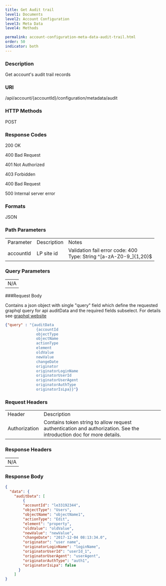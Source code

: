 ```yaml
---
title: Get Audit trail
level1: Documents
level2: Account Configuration
level3: Meta Data
level4: Methods

permalink: account-configuration-meta-data-audit-trail.html
order: 50
indicator: both
---
```


### Description

Get account's audit trail records

### URI

/api/account/{accountId}/configuration/metadata/audit

### HTTP Methods

POST

### Response Codes

200 OK

400 Bad Request

401 Not Authorized

403 Forbidden

400 Bad Request

500 Internal server error

### Formats

JSON

### Path Parameters

<table>
  <tr>
    <td>Parameter</td>
    <td>Description</td>
    <td>Notes</td>
  </tr>
  <tr>
    <td>accountId</td>
    <td>LP site id</td>
    <td>Validation fail error code: 400<br>Type: String ^[a-zA-Z0-9_]{1,20}$</td>
  </tr>
</table>


### Query Parameters

<table>
  <tr>
    <td>N/A</td>
  </tr>
</table>


###Request Body

Contains a json object with single "query" field which define the requested graphql query for api auditData
and the required fields subselect. For details see [graphql website](http://graphql.org/)

```json
{"query" : "{auditData  
              {accountId 
              objectType 
              objectName 
              actionType 
              element 
              oldValue 
              newValue 
              changeDate 
              originator 
              originatorLoginName 
              originatorUserId 
              originatorUserAgent 
              originatorAuthType 
              originatorIsLpa}}"}
```

### Request Headers

<table>
  <tr>
    <td>Header</td>
    <td>Description</td>
  </tr>
  <tr>
    <td>Authorization</td>
    <td>Contains token string to allow request authentication and authorization. See the introduction doc for more details.</td>
  </tr>
</table>


### Response Headers

<table>
  <tr>
    <td>N/A</td>
  </tr>
</table>


### Response Body
```json
{
  "data": {
    "auditData": [
        {
        "accountId": "le33192344",
        "objectType": "Users",
        "objectName": "objectName1",
        "actionType": "Edit",
        "element": "property",
        "oldValue": "oldValue",
        "newValue": "newValue",
        "changeDate": "2017-12-04 08:13:34.0",
        "originator": "user name",
        "originatorLoginName": "loginName",
        "originatorUserId": "userId_1",
        "originatorUserAgent": "userAgent",
        "originatorAuthType": "auth1",
        "originatorIsLpa": false
      }
    ]
}
```
